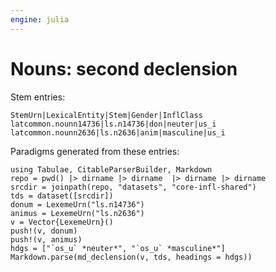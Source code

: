 ```yaml
---
engine: julia
---
```


# Nouns: second declension


Stem entries:

```
StemUrn|LexicalEntity|Stem|Gender|InflClass
latcommon.nounn14736|ls.n14736|don|neuter|us_i
latcommon.nounn2636|ls.n2636|anim|masculine|us_i
```



Paradigms generated from these entries:

```@eval
using Tabulae, CitableParserBuilder, Markdown
repo = pwd() |> dirname |> dirname  |> dirname |> dirname
srcdir = joinpath(repo, "datasets", "core-infl-shared") 
tds = dataset([srcdir])
donum = LexemeUrn("ls.n14736")
animus = LexemeUrn("ls.n2636")
v = Vector{LexemeUrn}()
push!(v, donum)
push!(v, animus)
hdgs = ["`os_u` *neuter*", "`os_u` *masculine*"]
Markdown.parse(md_declension(v, tds, headings = hdgs))
```